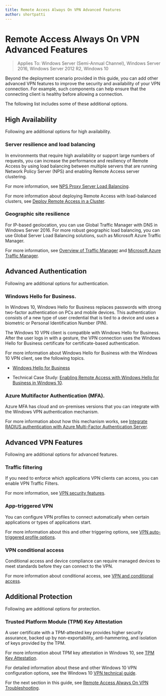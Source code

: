 ```yaml
---
title: Remote Access Always On VPN Advanced Features
author: shortpatti
---
```


Remote Access Always On VPN Advanced Features
=============================================

>   Applies To: Windows Server (Semi-Annual Channel), Windows Server 2016,
>   Windows Server 2012 R2, Windows 10

Beyond the deployment scenario provided in this guide, you can add other
advanced VPN features to improve the security and availability of your VPN
connection. For example, such components can help ensure that the connecting
client is healthy before allowing a connection.

The following list includes some of these additional options.

High Availability
-----------------

Following are additional options for high availability.

### Server resilience and load balancing

In environments that require high availability or support large numbers of
requests, you can increase the performance and resiliency of Remote Access by
using load balancing between multiple servers that are running Network Policy
Server (NPS) and enabling Remote Access server clustering.

For more information, see [NPS Proxy Server Load
Balancing](../../../../../networking/technologies/nps/nps-manage-proxy-lb.md).

For more information about deploying Remote Access with load-balanced clusters,
see [Deploy Remote Access in a
Cluster](https://docs.microsoft.com/windows-server/remote/remote-access/ras/cluster/deploy-remote-access-in-cluster).

### Geographic site resilience

For IP-based geolocation, you can use Global Traffic Manager with DNS in Windows
Server 2016. For more robust geographic load balancing, you can use Global
Server Load Balancing solutions, such as Microsoft Azure Traffic Manager.

For more information, see [Overview of Traffic
Manager](https://docs.microsoft.com/azure/traffic-manager/traffic-manager-overview)
and [Microsoft Azure Traffic
Manager](https://azure.microsoft.com/en-us/services/traffic-manager).

Advanced Authentication
-----------------------

Following are additional options for authentication.

### Windows Hello for Business.

In Windows 10, Windows Hello for Business replaces passwords with strong
two-factor authentication on PCs and mobile devices. This authentication
consists of a new type of user credential that is tied to a device and uses a
biometric or Personal Identification Number (PIN).

The Windows 10 VPN client is compatible with Windows Hello for Business. After
the user logs in with a gesture, the VPN connection uses the Windows Hello for
Business certificate for certificate-based authentication.

For more information about Windows Hello for Business with the Windows 10 VPN
client, see the following topics.

-   [Windows Hello for
    Business](https://docs.microsoft.com/windows/access-protection/hello-for-business/hello-identity-verification)

-   Technical Case Study: [Enabling Remote Access with Windows Hello for
    Business in Windows 10](https://msdn.microsoft.com/library/mt728163.aspx).

### Azure Multifactor Authentication (MFA).

Azure MFA has cloud and on-premises versions that you can integrate with the
Windows VPN authentication mechanism.

For more information about how this mechanism works, see [Integrate RADIUS
authentication with Azure Multi-Factor Authentication
Server](https://docs.microsoft.com/azure/multi-factor-authentication/multi-factor-authentication-get-started-server-radius).

Advanced VPN Features
---------------------

Following are additional options for advanced features.

### Traffic filtering

If you need to enforce which applications VPN clients can access, you can enable
VPN Traffic Filters.

For more information, see [VPN security
features](https://docs.microsoft.com/windows/access-protection/vpn/vpn-security-features).

### App-triggered VPN

You can configure VPN profiles to connect automatically when certain
applications or types of applications start.

For more information about this and other triggering options, see [VPN
auto-triggered profile
options](https://docs.microsoft.com/windows/access-protection/vpn/vpn-auto-trigger-profile).

### VPN conditional access

Conditional access and device compliance can require managed devices to meet
standards before they can connect to the VPN.

For more information about conditional access, see [VPN and conditional
access](https://docs.microsoft.com/windows/access-protection/vpn/vpn-conditional-access).

Additional Protection
---------------------

Following are additional options for protection.

### Trusted Platform Module (TPM) Key Attestation

A user certificate with a TPM-attested key provides higher security assurance,
backed up by non-exportability, anti-hammering, and isolation of keys provided
by the TPM.

For more information about TPM key attestation in Windows 10, see [TPM Key
Attestation](https://docs.microsoft.com/windows-server/identity/ad-ds/manage/component-updates/tpm-key-attestation).

For detailed information about these and other Windows 10 VPN configuration
options, see the Windows 10 [VPN technical
guide](https://docs.microsoft.com/windows/access-protection/vpn/vpn-guide).

For the next section in this guide, see [Remote Access Always On VPN
Troubleshooting](always-on-vpn-deploy-troubleshooting.md).
